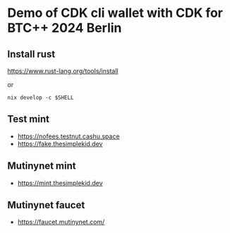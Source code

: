 # Demo of CDK cli wallet with CDK for BTC++ 2024 Berlin


## Install rust
https://www.rust-lang.org/tools/install

or 

```
nix develop -c $SHELL
```



## Test mint
- https://nofees.testnut.cashu.space
- https://fake.thesimplekid.dev

## Mutinynet mint 
- https://mint.thesimplekid.dev

## Mutinynet faucet
- https://faucet.mutinynet.com/


